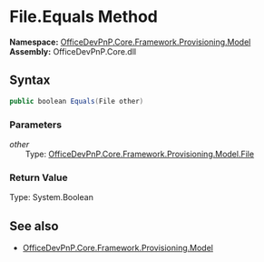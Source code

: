 # File.Equals Method  
  

**Namespace:** [OfficeDevPnP.Core.Framework.Provisioning.Model](OfficeDevPnP.Core.Framework.Provisioning.Model.md)  
**Assembly:** OfficeDevPnP.Core.dll  
## Syntax
```C#
public boolean Equals(File other)
```
### Parameters
*other*  
&emsp;&emsp;Type: [OfficeDevPnP.Core.Framework.Provisioning.Model.File](OfficeDevPnP.Core.Framework.Provisioning.Model.File.md)  
### Return Value
Type: System.Boolean  

## See also
- [OfficeDevPnP.Core.Framework.Provisioning.Model](OfficeDevPnP.Core.Framework.Provisioning.Model.md)
